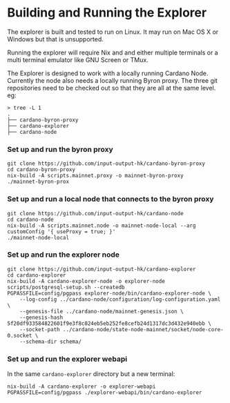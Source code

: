 # Building and Running the Explorer

The explorer is built and tested to run on Linux. It may run on Mac OS X or Windows but that is
unsupported.

Running the explorer will require Nix and and either multiple terminals or a multi terminal
emulator like GNU Screen or TMux.

The Explorer is designed to work with a locally running Cardano Node. Currently the node also
needs a locally running Byron proxy. The three git repositories need to be checked out so that
they are all at the same level. eg:

```
> tree -L 1
.
├── cardano-byron-proxy
├── cardano-explorer
├── cardano-node
```

### Set up and run the byron proxy
```
git clone https://github.com/input-output-hk/cardano-byron-proxy
cd cardano-byron-proxy
nix-build -A scripts.mainnet.proxy -o mainnet-byron-proxy
./mainnet-byron-prox
```

### Set up and run a local node that connects to the byron proxy
```
git clone https://github.com/input-output-hk/cardano-node
cd cardano-node
nix-build -A scripts.mainnet.node -o mainnet-node-local --arg customConfig '{ useProxy = true; }'
./mainnet-node-local
```

### Set up and run the explorer node
```
git clone https://github.com/input-output-hk/cardano-explorer
cd cardano-explorer
nix-build -A cardano-explorer-node -o explorer-node
scripts/postgresql-setup.sh --createdb
PGPASSFILE=config/pgpass explorer-node/bin/cardano-explorer-node \
    --log-config ../cardano-node/configuration/log-configuration.yaml \
    --genesis-file ../cardano-node/mainnet-genesis.json \
    --genesis-hash 5f20df933584822601f9e3f8c024eb5eb252fe8cefb24d1317dc3d432e940ebb \
    --socket-path ../cardano-node/state-node-mainnet/socket/node-core-0.socket \
    --schema-dir schema/
```

### Set up and run the explorer webapi
In the same `cardano-explorer` directory but a new terminal:
```
nix-build -A cardano-explorer -o explorer-webapi
PGPASSFILE=config/pgpass ./explorer-webapi/bin/cardano-explorer
```
